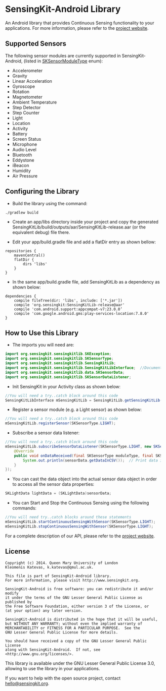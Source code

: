 # SensingKit-Android Library

An Android library that provides Continuous Sensing functionality to your applications. For more information, please refer to the [project website](http://www.sensingkit.org).


## Supported Sensors

The following sensor modules are currently supported in SensingKit-Android, (listed in [SKSensorModuleType](SensingKitLib/src/main/java/org/sensingkit/sensingkitlib/SKSensorModuleType.java) enum):

- Accelerometer
- Gravity
- Linear Acceleration
- Gyroscope
- Rotation
- Magnetometer
- Ambient Temperature
- Step Detector
- Step Counter
- Light
- Location
- Activity
- Battery
- Screen Status
- Microphone
- Audio Level
- Bluetooth
- Eddystone
- iBeacon
- Humidity
- Air Pressure

## Configuring the Library

- Build the library using the command:

```
./gradlew build
```

- Create an app/libs directory inside your project and copy the generated SensingKitLib/build/outputs/aar/SensingKitLib-release.aar (or the equivalent debug) file there.

- Edit your app/build.gradle file and add a flatDir entry as shown bellow:

```
repositories {
    mavenCentral()
    flatDir {
        dirs 'libs'
    }
}
```


- In the same app/build.gradle file, add SensingKitLib as a dependency as shown below:

```
dependencies {
    compile fileTree(dir: 'libs', include: ['*.jar'])
    compile 'org.sensingkit:SensingKitLib-release@aar'
    compile 'com.android.support:appcompat-v7:23.0.0’
    compile 'com.google.android.gms:play-services-location:7.8.0'
}
```


## How to Use this Library

- The imports you will need are:

```java
import org.sensingkit.sensingkitlib.SKException;
import org.sensingkit.sensingkitlib.SKSensorType;
import org.sensingkit.sensingkitlib.SensingKitLib;
import org.sensingkit.sensingkitlib.SensingKitLibInterface;  //Document:  needed to add this to init SensingKit
import org.sensingkit.sensingkitlib.data.SKSensorData;
import org.sensingkit.sensingkitlib.SKSensorDataListener;
```

- Init SensingKit in your Activity class as shown below:

```java
//You will need a try..catch block around this code
SensingKitLibInterface mSensingKitLib = SensingKitLib.getSensingKitLib(this);
```


- Register a sensor module (e.g. a Light sensor) as shown below:

```java
//You will need a try..catch block around this code
mSensingKitLib.registerSensor(SKSensorType.LIGHT);
```


- Subscribe a sensor data listener:

```java
//You will need a try..catch block around this code
mSensingKitLib.subscribeSensorDataListener(SKSensorType.LIGHT, new SKSensorDataListener() {
    @Override
    public void onDataReceived(final SKSensorType moduleType, final SKSensorData sensorData) {
        System.out.println(sensorData.getDataInCSV());  // Print data in CSV format
    }
});
```


- You can cast the data object into the actual sensor data object in order to access all the sensor data properties:
 
```java
SKLightData lightData = (SKLightData)sensorData;
```



- You can Start and Stop the Continuous Sensing using the following commands:

```java
//You will need try..catch blocks around these statements
mSensingKitLib.startContinuousSensingWithSensor(SKSensorType.LIGHT);
mSensingKitLib.stopContinuousSensingWithSensor(SKSensorType.LIGHT);
```


For a complete description of our API, please refer to the [project website](http://www.sensingkit.org).

## License

```
Copyright (c) 2014. Queen Mary University of London
Kleomenis Katevas, k.katevas@qmul.ac.uk.

This file is part of SensingKit-Android library.
For more information, please visit http://www.sensingkit.org.

SensingKit-Android is free software: you can redistribute it and/or modify
it under the terms of the GNU Lesser General Public License as published by
the Free Software Foundation, either version 3 of the License, or
(at your option) any later version.

SensingKit-Android is distributed in the hope that it will be useful,
but WITHOUT ANY WARRANTY; without even the implied warranty of
MERCHANTABILITY or FITNESS FOR A PARTICULAR PURPOSE.  See the
GNU Lesser General Public License for more details.

You should have received a copy of the GNU Lesser General Public License
along with SensingKit-Android.  If not, see <http://www.gnu.org/licenses/>.
```

This library is available under the GNU Lesser General Public License 3.0, allowing to use the library in your applications.

If you want to help with the open source project, contact hello@sensingkit.org.
